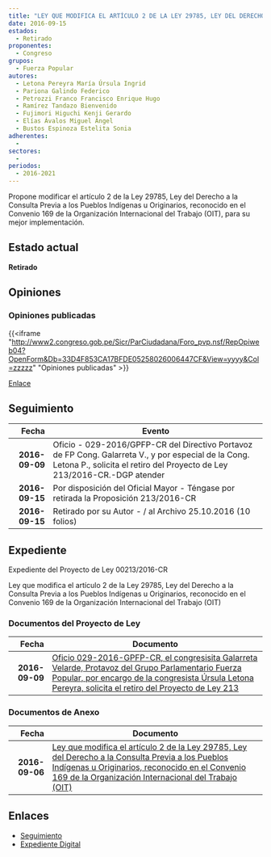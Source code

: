 ```yaml
---
title: "LEY QUE MODIFICA EL ARTÍCULO 2 DE LA LEY 29785, LEY DEL DERECHO A LA CONSULTA PREVIA A LOS PUEBLOS INDÍGENAS U ORIGINARIOS, RECONOCIDO EN EL CONVENIO 169 DE LA ORGANIZACIÓN INTERNACIONAL DEL TRABAJO (OIT)"
date: 2016-09-15
estados: 
  - Retirado
proponentes: 
  - Congreso
grupos: 
  - Fuerza Popular
autores: 
  - Letona Pereyra María Úrsula Ingrid
  - Pariona Galindo Federico
  - Petrozzi Franco Francisco Enrique Hugo
  - Ramírez Tandazo Bienvenido
  - Fujimori Higuchi Kenji Gerardo
  - Elías Ávalos Miguel Ángel
  - Bustos Espinoza Estelita Sonia
adherentes: 
  - 
sectores: 
  - 
periodos: 
  - 2016-2021
---
```


Propone modificar el artículo 2 de la Ley 29785, Ley del Derecho a la Consulta Previa a los Pueblos Indígenas u Originarios, reconocido en el Convenio 169 de la Organización Internacional del Trabajo (OIT), para su mejor implementación.


## Estado actual

**Retirado**

## Opiniones

### Opiniones publicadas

{{<iframe "http://www2.congreso.gob.pe/Sicr/ParCiudadana/Foro_pvp.nsf/RepOpiweb04?OpenForm&Db=33D4F853CA17BFDE05258026006447CF&View=yyyy&Col=zzzzz" "Opiniones publicadas" >}}

[Enlace](http://www2.congreso.gob.pe/Sicr/ParCiudadana/Foro_pvp.nsf/RepOpiweb04?OpenForm&Db=33D4F853CA17BFDE05258026006447CF&View=yyyy&Col=zzzzz)

## Seguimiento

| Fecha | Evento |
|------:|--------|
| **2016-09-09** | Oficio - 029-2016/GPFP-CR del Directivo Portavoz de FP Cong. Galarreta V., y por especial de la Cong. Letona P., solicita el retiro del Proyecto de Ley 213/2016-CR.-DGP atender|
| **2016-09-15** | Por disposición del Oficial Mayor - Téngase por retirada la Proposición 213/2016-CR|
| **2016-09-15** | Retirado por su Autor - / al Archivo 25.10.2016 (10 folios)|


## Expediente

Expediente del Proyecto de Ley 00213/2016-CR

Ley que modifica el artículo 2 de la Ley 29785, Ley del Derecho a la Consulta Previa a los Pueblos Indígenas u Originarios, reconocido en el Convenio 169 de la Organización Internacional del Trabajo (OIT)


### Documentos del Proyecto de Ley

| Fecha | Documento |
|------:|--------|
| **2016-09-09** | [Oficio 029-2016-GPFP-CR, el congresisita Galarreta Velarde, Protavoz del Grupo Parlamentario Fuerza Popular, por encargo de la congresista Úrsula Letona Pereyra, solicita el retiro del Proyecto de Ley 213](http://www.leyes.congreso.gob.pe/Documentos/2016_2021/Oficios/Congresistas/OFICIO-029-2016-GPFP-CR.pdf) |

### Documentos de Anexo

| Fecha | Documento |
|------:|--------|
| **2016-09-06** | [Ley que modifica el artículo 2 de la Ley 29785, Ley del Derecho a la Consulta Previa a los Pueblos Indígenas u Originarios, reconocido en el Convenio 169 de la Organización Internacional del Trabajo (OIT)](http://www.leyes.congreso.gob.pe/Documentos/2016_2021/Proyectos_de_Ley_y_de_Resoluciones_Legislativas/PL0021320160906.pdf) |

## Enlaces 

- [Seguimiento](http://www2.congreso.gob.pe/Sicr/TraDocEstProc/CLProLey2016.nsf/f7fff46988ca05b1052578e100829cc7/3ae83a3da94cb8fb05258026007b64ae?OpenDocument)
- [Expediente Digital](http://www2.congreso.gob.pehttp://www2.congreso.gob.pe/Sicr/TraDocEstProc/CLProLey2016.nsf/f7fff46988ca05b1052578e100829cc7/3ae83a3da94cb8fb05258026007b64ae?OpenDocument&Click=05257FB7005EB655.eb71d0cf91d8294e05256cdf006b5706/$Body/0.1C6C)
